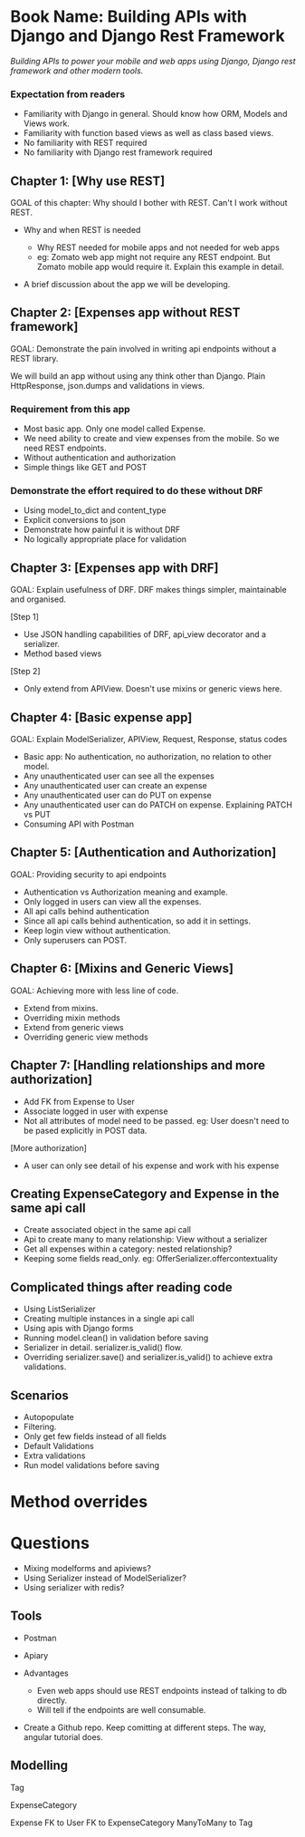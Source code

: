 # Book Name: Building APIs with Django and Django Rest Framework

*Building APIs to power your mobile and web apps using Django, Django rest framework and other modern tools.*

### Expectation from readers

* Familiarity with Django in general. Should know how ORM, Models and Views work.
* Familiarity with function based views as well as class based views.
* No familiarity with REST required
* No familiarity with Django rest framework required


## Chapter 1: [Why use REST]

GOAL of this chapter: Why should I bother with REST. Can't I work without REST.

* Why and when REST is needed
	* Why REST needed for mobile apps and not needed for web apps
	* eg: Zomato web app might not require any REST endpoint. But Zomato mobile app would require it. Explain this example in detail.

* A brief discussion about the app we will be developing.


## Chapter 2: [Expenses app without REST framework]

GOAL: Demonstrate the pain involved in writing api endpoints without a REST library.

We will build an app without using any think other than Django. Plain HttpResponse, json.dumps and validations in views.

### Requirement from this app

* Most basic app. Only one model called Expense.
* We need ability to create and view expenses from the mobile. So we need REST endpoints.
* Without authentication and authorization
* Simple things like GET and POST

### Demonstrate the effort required to do these without DRF

* Using model_to_dict and content_type
* Explicit conversions to json
* Demonstrate how painful it is without DRF
* No logically appropriate place for validation

## Chapter 3: [Expenses app with DRF]

GOAL: Explain usefulness of DRF. DRF makes things simpler, maintainable and organised.

[Step 1]
* Use JSON handling capabilities of DRF, api_view decorator and a serializer.
* Method based views

[Step 2]
* Only extend from APIView. Doesn't use mixins or generic views here.

## Chapter 4: [Basic expense app]

GOAL: Explain ModelSerializer, APIView, Request, Response, status codes

* Basic app: No authentication, no authorization, no relation to other model.
* Any unauthenticated user can see all the expenses
* Any unauthenticated user can create an expense
* Any unauthenticated user can do PUT on expense
* Any unauthenticated user can do PATCH on expense. Explaining PATCH vs PUT
* Consuming API with Postman

## Chapter 5: [Authentication and Authorization]

GOAL: Providing security to api endpoints

* Authentication vs Authorization meaning and example.
* Only logged in users can view all the expenses.
* All api calls behind authentication
* Since all api calls behind authentication, so add it in settings.
* Keep login view without authentication.
* Only superusers can POST.

## Chapter 6: [Mixins and Generic Views]

GOAL: Achieving more with less line of code.

* Extend from mixins.
* Overriding mixin methods
* Extend from generic views
* Overriding generic view methods

## Chapter 7: [Handling relationships and more authorization]

* Add FK from Expense to User
* Associate logged in user with expense
* Not all attributes of model need to be passed. eg: User doesn't need to be pased explicitly in POST data.

[More authorization]
* A user can only see detail of his expense and work with his expense

## Creating ExpenseCategory and Expense in the same api call

* Create associated object in the same api call
* Api to create many to many relationship: View without a serializer
* Get all expenses within a category: nested relationship?
* Keeping some fields read_only. eg: OfferSerializer.offercontextuality

## Complicated things after reading code

* Using ListSerializer
* Creating multiple instances in a single api call
* Using apis with Django forms
* Running model.clean() in validation before saving
* Serializer in detail. serializer.is_valid() flow.
* Overriding serializer.save() and serializer.is_valid() to achieve extra validations.

## Scenarios

* Autopopulate
* Filtering.
* Only get few fields instead of all fields
* Default Validations
* Extra validations
* Run model validations before saving

# Method overrides

# Questions

* Mixing modelforms and apiviews?
* Using Serializer instead of ModelSerializer?
* Using serializer with redis?

## Tools

* Postman
* Apiary

* Advantages
	* Even web apps should use REST endpoints instead of talking to db directly.
	* Will tell if the endpoints are well consumable.
* Create a Github repo. Keep comitting at different steps. The way, angular tutorial does.


## Modelling

Tag

ExpenseCategory

Expense
	FK to User
	FK to ExpenseCategory
	ManyToMany to Tag
